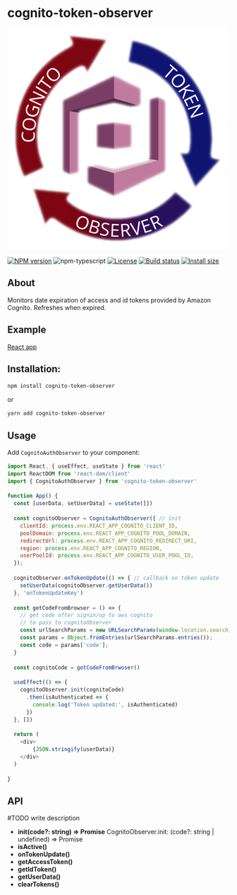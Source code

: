 # cognito-token-observer

<p align="center">
  <img src="https://github.com/romankurnovskii/cognito-token-observer/raw/main/img/icon.png" alt="cognito-token-observer">
</p>

[![NPM version][npm-image]][npm-url]
![npm-typescript]
[![License][github-license]][github-license-url]
[![Build status](https://github.com/romankurnovskii/cognito-token-observer/workflows/CI/badge.svg)](https://github.com/romankurnovskii/cognito-token-observer)
[![Install size][install-size]][install-size-url]

## About

Monitors date expiration of access and id tokens provided by Amazon Cognito. Refreshes when expired.
## Example

[React app](example)

## Installation:

```bash
npm install cognito-token-observer
```

or

```bash
yarn add cognito-token-observer
```

## Usage

Add `CognitoAuthObserver` to your component:

```js
import React, { useEffect, useState } from 'react'
import ReactDOM from 'react-dom/client'
import { CognitoAuthObserver } from 'cognito-token-observer'

function App() {
  const [userData, setUserData] = useState([])

  const cognitoObserver = CognitoAuthObserver({ // init
    clientId: process.env.REACT_APP_COGNITO_CLIENT_ID,
    poolDomain: process.env.REACT_APP_COGNITO_POOL_DOMAIN,
    redirectUrl: process.env.REACT_APP_COGNITO_REDIRECT_URI,
    region: process.env.REACT_APP_COGNITO_REGION,
    userPoolId: process.env.REACT_APP_COGNITO_USER_POOL_ID,
  });

  cognitoObserver.onTokenUpdate(() => { // callback on token update
    setUserData(cognitoObserver.getUserData())
  }, 'onTokenUpdateKey')
  
  const getCodeFromBrowser = () => { 
    // get code after signin/up to aws cognito 
    // to pass to cognitoObserver
    const urlSearchParams = new URLSearchParams(window.location.search);
    const params = Object.fromEntries(urlSearchParams.entries());
    const code = params['code'];
  }

  const cognitoCode = getCodeFromBrwoser()

  useEffect(() => {
    cognitoObserver.init(cognitoCode)
      .then(isAuthenticated => {
        console.log('Token updated:', isAuthenticated)
      })
  }, [])

  return (
    <div>
        {JSON.stringify(userData)}
    </div>
  )

}
```

## API
#TODO write description
- **init(code?: string) => Promise<boolean>**
CognitoObserver.init: (code?: string | undefined) => Promise<boolean>
- **isActive()**
- **onTokenUpdate()**
- **getAccessToken()**
- **getIdToken()**
- **getUserData()**
- **clearTokens()**

[npm-url]: https://www.npmjs.com/package/cognito-token-observer
[npm-image]: https://img.shields.io/npm/v/cognito-token-observer
[github-license]: https://img.shields.io/github/license/romankurnovskii/cognito-token-observer
[github-license-url]: https://github.com/romankurnovskii/cognito-token-observer/blob/main/LICENSE
[npm-typescript]: https://img.shields.io/npm/types/cognito-token-observer
[install-size]: https://packagephobia.com/badge?p=cognito-token-observer
[install-size-url]: https://packagephobia.com/result?p=cognito-token-observer

